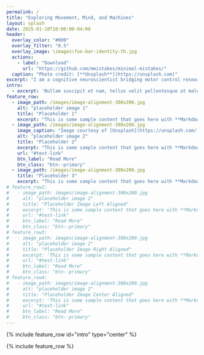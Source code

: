 ```yaml
---
permalink: /
title: "Exploring Movement, Mind, and Machines"
layout: splash
date: 2025-01-10T10:00:00-04:00
header:
  overlay_color: "#000"
  overlay_filter: "0.5"
  overlay_image: \images\foo-bar-identity-th.jpg
  actions:
    - label: "Download"
      url: "https://github.com/mmistakes/minimal-mistakes/"
  caption: "Photo credit: [**Unsplash**](https://unsplash.com)"
excerpt: "I am a cognitive neuroscientist bridging motor control research and computational innovation."
intro: 
  - excerpt: 'Nullam suscipit et nam, tellus velit pellentesque at malesuada, enim eaque. Quis nulla, netus tempor in diam gravida tincidunt, *proin faucibus* voluptate felis id sollicitudin. Centered with `type="center"`'
feature_row:
  - image_path: /images/image-alignment-300x200.jpg
    alt: "placeholder image 1"
    title: "Placeholder 1"
    excerpt: "This is some sample content that goes here with **Markdown** formatting."
  - image_path: /images/image-alignment-300x200.jpg
    image_caption: "Image courtesy of [Unsplash](https://unsplash.com/)"
    alt: "placeholder image 2"
    title: "Placeholder 2"
    excerpt: "This is some sample content that goes here with **Markdown** formatting."
    url: "#test-link"
    btn_label: "Read More"
    btn_class: "btn--primary"
  - image_path: /images/image-alignment-300x200.jpg
    title: "Placeholder 3"
    excerpt: "This is some sample content that goes here with **Markdown** formatting."
# feature_row2:
#   - image_path: images/image-alignment-300x200.jpg
#     alt: "placeholder image 2"
#     title: "Placeholder Image Left Aligned"
#     excerpt: 'This is some sample content that goes here with **Markdown** formatting. Left aligned with `type="left"`'
#     url: "#test-link"
#     btn_label: "Read More"
#     btn_class: "btn--primary"
# feature_row3:
#   - image_path: images/image-alignment-300x200.jpg
#     alt: "placeholder image 2"
#     title: "Placeholder Image Right Aligned"
#     excerpt: 'This is some sample content that goes here with **Markdown** formatting. Right aligned with `type="right"`'
#     url: "#test-link"
#     btn_label: "Read More"
#     btn_class: "btn--primary"
# feature_row4:
#   - image_path: images/image-alignment-300x200.jpg
#     alt: "placeholder image 2"
#     title: "Placeholder Image Center Aligned"
#     excerpt: 'This is some sample content that goes here with **Markdown** formatting. Centered with `type="center"`'
#     url: "#test-link"
#     btn_label: "Read More"
#     btn_class: "btn--primary"
---
```

{% include feature_row id="intro" type="center" %}

{% include feature_row %}
<!-- 
{% include feature_row id="feature_row2" type="left" %}

{% include feature_row id="feature_row3" type="right" %}

{% include feature_row id="feature_row4" type="center" %} -->

<!-- ---
permalink: /
title: "Welcome to My Page"
author_profile: true
layout: splash
# header:
#   image: "images\profile.png" # Path to your hero image
#   caption: "Exploring Movement, Mind, and Machines"
#   excerpt: "I am a cognitive neuroscientist bridging motor control research and computational innovation."
redirect_from: 
  - /md/
  - /markdown.html
--- -->




<!-- <img src='/images/lab/tms_lab.JPG'> 

"Exploring Movement, Mind, and Machines" -->




